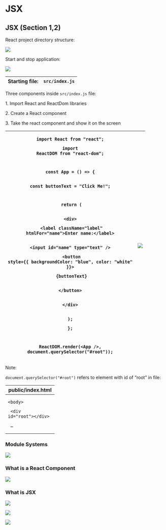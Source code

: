 # JSX

## JSX (Section 1,2)

React project directory structure:

![](file:///C:/Users/bryan/AppData/Local/Temp/msohtmlclip1/01/clip\_image002.png)

Start and stop application:

![](file:///C:/Users/bryan/AppData/Local/Temp/msohtmlclip1/01/clip\_image004.png)

| **Starting file:** | `src/index.js` |
| ------------------ | -------------- |

Three components inside `src/index.js` file:

1\. Import React and ReactDom libraries

2\. Create a React component

3\. Take the react component and show it on the screen

| <pre><code>import React from "react";</code></pre><pre><code>import ReactDOM from "react-dom";</code></pre><pre><code> </code></pre><pre><code>const App = () => {</code></pre><pre><code>  const buttonText = "Click Me!";</code></pre><pre><code> </code></pre><pre><code>  return (</code></pre><pre><code>    &#x3C;div></code></pre><pre><code>      &#x3C;label className="label" htmlFor="name">Enter name:&#x3C;/label></code></pre><pre><code>      &#x3C;input id="name" type="text" /></code></pre><pre><code>      &#x3C;button style={{ backgroundColor: "blue", color: "white" }}></code></pre><pre><code>        {buttonText}</code></pre><pre><code>      &#x3C;/button></code></pre><pre><code>    &#x3C;/div></code></pre><pre><code>  );</code></pre><pre><code>};</code></pre><pre><code> </code></pre><pre><code>ReactDOM.render(&#x3C;App />, document.querySelector("#root"));</code></pre> | ![](file:///C:/Users/bryan/AppData/Local/Temp/msohtmlclip1/01/clip\_image005.png) |
| ------------------------------------------------------------------------------------------------------------------------------------------------------------------------------------------------------------------------------------------------------------------------------------------------------------------------------------------------------------------------------------------------------------------------------------------------------------------------------------------------------------------------------------------------------------------------------------------------------------------------------------------------------------------------------------------------------------------------------------------------------------------------------------------------------------------------------------------------------------------------------------------------------------------ | --------------------------------------------------------------------------------- |

Note:

`document.querySelector("#root")` refers to element with id of “root” in file:

| **public/index.html**                                                                                                      |
| -------------------------------------------------------------------------------------------------------------------------- |
| <pre><code>&#x3C;body>  </code></pre><pre><code>  &#x3C;div id="root">&#x3C;/div> </code></pre><pre><code>  …</code></pre> |

### Module Systems <a href="#jsx-section1-2-modulesystems" id="jsx-section1-2-modulesystems"></a>

![](file:///C:/Users/bryan/AppData/Local/Temp/msohtmlclip1/01/clip\_image006.png)

### What is a React Component

![](file:///C:/Users/bryan/AppData/Local/Temp/msohtmlclip1/01/clip\_image008.png)

### What is JSX

![](file:///C:/Users/bryan/AppData/Local/Temp/msohtmlclip1/01/clip\_image010.png)

![](file:///C:/Users/bryan/AppData/Local/Temp/msohtmlclip1/01/clip\_image012.png)

![](file:///C:/Users/bryan/AppData/Local/Temp/msohtmlclip1/01/clip\_image014.png)

